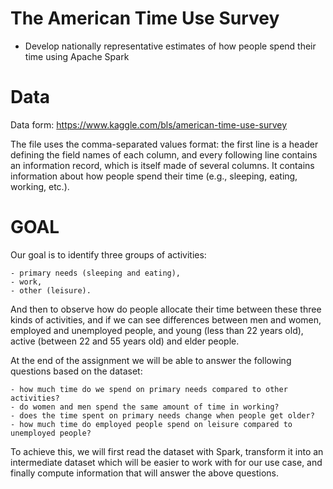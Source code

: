 # The American Time Use Survey

 - Develop nationally representative estimates of how people spend their time using Apache Spark

# Data
Data form: https://www.kaggle.com/bls/american-time-use-survey

The file uses the comma-separated values format: the first line is a header defining the field names of each column, and every following line contains an information record, which is itself made of several columns. It contains information about how people spend their time (e.g., sleeping, eating, working, etc.).

# GOAL
Our goal is to identify three groups of activities:

    - primary needs (sleeping and eating),
    - work,
    - other (leisure).

And then to observe how do people allocate their time between these three kinds of activities, and if we can see differences between men and women, employed and unemployed people, and young (less than 22 years old), active (between 22 and 55 years old) and elder people.

At the end of the assignment we will be able to answer the following questions based on the dataset:

    - how much time do we spend on primary needs compared to other activities?
    - do women and men spend the same amount of time in working?
    - does the time spent on primary needs change when people get older?
    - how much time do employed people spend on leisure compared to unemployed people?

To achieve this, we will first read the dataset with Spark, transform it into an intermediate dataset which will be easier to work with for our use case, and finally compute information that will answer the above questions.
